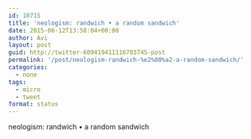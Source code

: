 ```yaml
---
id: 10715
title: 'neologism: randwich • a random sandwich'
date: 2015-06-12T13:58:04+00:00
author: Avi
layout: post
guid: http://twitter-609419411116703745-post
permalink: '/post/neologism-randwich-%e2%80%a2-a-random-sandwich/'
categories:
  - none
tags:
  - micro
  - tweet
format: status
---
```

neologism: randwich • a random sandwich